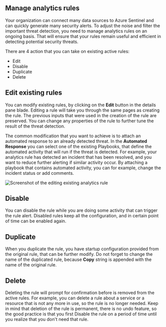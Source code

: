 ## Manage analytics rules

Your organization can connect many data sources to Azure Sentinel and can quickly generate many security alerts. To adjust the noise and filter the important threat detection, you need to manage analytics rules on an ongoing basis. That will ensure that your rules remain useful and efficient in detecting potential security threats.

There are 4 action that you can take on existing active rules:

- Edit
- Disable
- Duplicate
- Delete

## Edit existing rules

You can modify existing rules, by clicking on the **Edit** button in the details pane blade. Editing a rule will take you through the same pages as creating the rule. The previous inputs that were used in the creation of the rule are preserved. You can change any properties of the rule to further tune the result of the threat detection.

The common modification that you want to achieve is to attach an automated response to an already detected threat. In the **Automated Response** you can select one of the existing Playbooks, that define the automated activity that will run if the threat is detected. 
For example, your analytics rule has detected an incident that has been resolved, and you want to reduce further alerting if similar activity occur. By attaching a playbook that contains automated activity, you can for example, change the incident status or add comments.  

![Screenshot of the editing existing analytics rule](../media/06Edit-existing-rule.PNG)

## Disable

You can disable the rule while you are doing some activity that can trigger the rule alert. Disabled rules keep all the configuration, and in certain point of time can be enabled again.

## Duplicate

When you duplicate the rule, you have startup configuration provided from the original rule, that can be further modify. Do not forget to change the name of the duplicated rule, because **Copy** string is appended with the name of the original rule.

## Delete

Deleting the rule will prompt for confirmation before is removed from the active rules. For example, you can delete a rule about a service or a resource that is not any more in use, so the rule is no longer needed. Keep in mind that deletion of the rule is permanent, there is no undo feature, so the good practice is that you first Disable the rule on a period of time until you realize that you don&#39;t need that rule.
